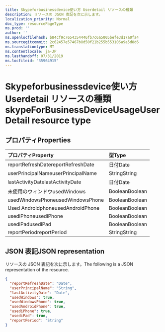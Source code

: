 ```yaml
---
title: Skypeforbusinessdevice使い方 Userdetail リソースの種類
description: リソースの JSON 表記を次に示します。
localization_priority: Normal
doc_type: resourcePageType
ms.prod: ''
author: ''
ms.openlocfilehash: b84cf9c7654354446fb7c6a5005befe3d17a0fa4
ms.sourcegitcommit: 2c62457e57467b8d50f21b255b553106a9a5d8d6
ms.translationtype: MT
ms.contentlocale: ja-JP
ms.lasthandoff: 07/31/2019
ms.locfileid: "35964915"
---
```

# <a name="skypeforbusinessdeviceusageuserdetail-resource-type"></a><span data-ttu-id="de6fe-103">Skypeforbusinessdevice使い方 Userdetail リソースの種類</span><span class="sxs-lookup"><span data-stu-id="de6fe-103">skypeForBusinessDeviceUsageUserDetail resource type</span></span>

## <a name="properties"></a><span data-ttu-id="de6fe-104">プロパティ</span><span class="sxs-lookup"><span data-stu-id="de6fe-104">Properties</span></span>

| <span data-ttu-id="de6fe-105">プロパティ</span><span class="sxs-lookup"><span data-stu-id="de6fe-105">Property</span></span>          | <span data-ttu-id="de6fe-106">型</span><span class="sxs-lookup"><span data-stu-id="de6fe-106">Type</span></span>    |
| :---------------- | :------ |
| <span data-ttu-id="de6fe-107">reportRefreshDate</span><span class="sxs-lookup"><span data-stu-id="de6fe-107">reportRefreshDate</span></span> | <span data-ttu-id="de6fe-108">日付</span><span class="sxs-lookup"><span data-stu-id="de6fe-108">Date</span></span>    |
| <span data-ttu-id="de6fe-109">userPrincipalName</span><span class="sxs-lookup"><span data-stu-id="de6fe-109">userPrincipalName</span></span> | <span data-ttu-id="de6fe-110">String</span><span class="sxs-lookup"><span data-stu-id="de6fe-110">String</span></span>  |
| <span data-ttu-id="de6fe-111">lastActivityDate</span><span class="sxs-lookup"><span data-stu-id="de6fe-111">lastActivityDate</span></span>  | <span data-ttu-id="de6fe-112">日付</span><span class="sxs-lookup"><span data-stu-id="de6fe-112">Date</span></span>    |
| <span data-ttu-id="de6fe-113">未使用のウィンドウ</span><span class="sxs-lookup"><span data-stu-id="de6fe-113">usedWindows</span></span>       | <span data-ttu-id="de6fe-114">Boolean</span><span class="sxs-lookup"><span data-stu-id="de6fe-114">Boolean</span></span> |
| <span data-ttu-id="de6fe-115">usedWindowsPhone</span><span class="sxs-lookup"><span data-stu-id="de6fe-115">usedWindowsPhone</span></span>  | <span data-ttu-id="de6fe-116">Boolean</span><span class="sxs-lookup"><span data-stu-id="de6fe-116">Boolean</span></span> |
| <span data-ttu-id="de6fe-117">Used Androidphone</span><span class="sxs-lookup"><span data-stu-id="de6fe-117">usedAndroidPhone</span></span>  | <span data-ttu-id="de6fe-118">Boolean</span><span class="sxs-lookup"><span data-stu-id="de6fe-118">Boolean</span></span> |
| <span data-ttu-id="de6fe-119">usediPhone</span><span class="sxs-lookup"><span data-stu-id="de6fe-119">usediPhone</span></span>        | <span data-ttu-id="de6fe-120">Boolean</span><span class="sxs-lookup"><span data-stu-id="de6fe-120">Boolean</span></span> |
| <span data-ttu-id="de6fe-121">usediPad</span><span class="sxs-lookup"><span data-stu-id="de6fe-121">usediPad</span></span>          | <span data-ttu-id="de6fe-122">Boolean</span><span class="sxs-lookup"><span data-stu-id="de6fe-122">Boolean</span></span> |
| <span data-ttu-id="de6fe-123">reportPeriod</span><span class="sxs-lookup"><span data-stu-id="de6fe-123">reportPeriod</span></span>      | <span data-ttu-id="de6fe-124">String</span><span class="sxs-lookup"><span data-stu-id="de6fe-124">String</span></span>  |

## <a name="json-representation"></a><span data-ttu-id="de6fe-125">JSON 表記</span><span class="sxs-lookup"><span data-stu-id="de6fe-125">JSON representation</span></span>

<span data-ttu-id="de6fe-126">リソースの JSON 表記を次に示します。</span><span class="sxs-lookup"><span data-stu-id="de6fe-126">The following is a JSON representation of the resource.</span></span>

<!-- {
  "blockType": "resource",
  "@odata.type": "microsoft.graph.skypeForBusinessDeviceUsageUserDetail"
} -->

```json
{
  "reportRefreshDate": "Date", 
  "userPrincipalName": "String", 
  "lastActivityDate": "Date", 
  "usedWindows": true, 
  "usedWindowsPhone": true, 
  "usedAndroidPhone": true, 
  "usediPhone": true, 
  "usediPad": true, 
  "reportPeriod": "String"
}
```
